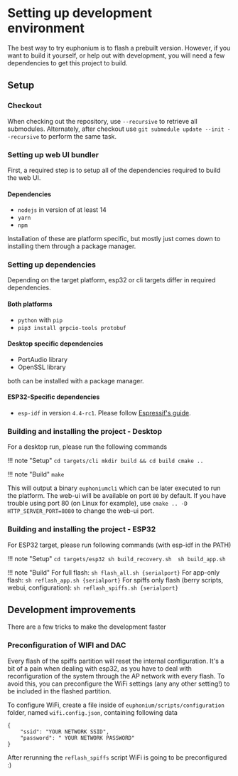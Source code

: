 # Setting up development environment
The best way to try euphonium is to flash a prebuilt version. However, if you want to build it yourself, or help out with development, you will need a few dependencies to get this project to build.

## Setup

### Checkout

When checking out the repository, use `--recursive` to retrieve all submodules. Alternately, after checkout use `git submodule update --init --recursive` to perform the same task.

### Setting up web UI bundler

First, a required step is to setup all of the dependencies required to build the web UI.

#### Dependencies
- `nodejs` in version of at least 14
- `yarn`
- `npm`

Installation of these are platform specific, but mostly just comes down to installing them through a package manager.

### Setting up dependencies

Depending on the target platform, esp32 or cli targets differ in required dependencies.

#### Both platforms
- `python` with `pip`
- `pip3 install grpcio-tools protobuf`

#### Desktop specific dependencies
- PortAudio library
- OpenSSL library

both can be installed with a package manager.

#### ESP32-Specific dependencies
- `esp-idf` in version `4.4-rc1`. Please follow [Espressif's guide](https://docs.espressif.com/projects/esp-idf/en/latest/esp32/get-started/index.html#get-started-get-prerequisites).


### Building and installing the project - Desktop

For a desktop run, please run the following commands

!!! note "Setup"
    ```
    cd targets/cli
    mkdir build && cd build
    cmake ..
    ```

!!! note "Build"
    ```
    make
    ```


This will output a binary `euphoniumcli` which can be later executed to run the platform. The web-ui will be available on port `80` by default.
If you have trouble using port 80 (on Linux for example), use `cmake .. -D HTTP_SERVER_PORT=8080` to change the web-ui port.

### Building and installing the project - ESP32

For ESP32 target, please run following commands (with esp-idf in the PATH)

!!! note "Setup"
    ```
    cd targets/esp32
    sh build_recovery.sh 
    sh build_app.sh
    ```

!!! note "Build"
    For full flash:
    ```
    sh flash_all.sh {serialport}
    ```
    For app-only flash:
    ```
    sh reflash_app.sh {serialport}
    ```
    For spiffs only flash (berry scripts, webui, configuration):
    ```
    sh reflash_spiffs.sh {serialport}
    ```

## Development improvements

There are a few tricks to make the development faster

### Preconfiguration of WIFI and DAC

Every flash of the spiffs partition will reset the internal configuration. It's a bit of a pain when dealing with esp32, as you have to deal with reconfiguration of the system through the AP network with every flash. To avoid this, you can preconfigure the WiFi settings (any any other setting!) to be included in the flashed partition.

To configure WiFi, create a file inside of `euphonium/scripts/configuration` folder, named `wifi.config.json`, containing following data

```
{
    "ssid": "YOUR NETWORK SSID",
    "password": " YOUR NETWORK PASSWORD"
}
```

After rerunning the `reflash_spiffs` script WiFi is going to be preconfigured :)
